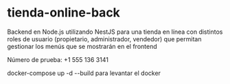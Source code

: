 # tienda-online-back
Backend en Node.js utilizando NestJS para una tienda en línea con distintos roles de usuario (propietario, administrador, vendedor) que permitan gestionar los menús que se mostrarán en el frontend


Número de prueba: +1 555 136 3141

docker-compose up -d --build para levantar el docker
